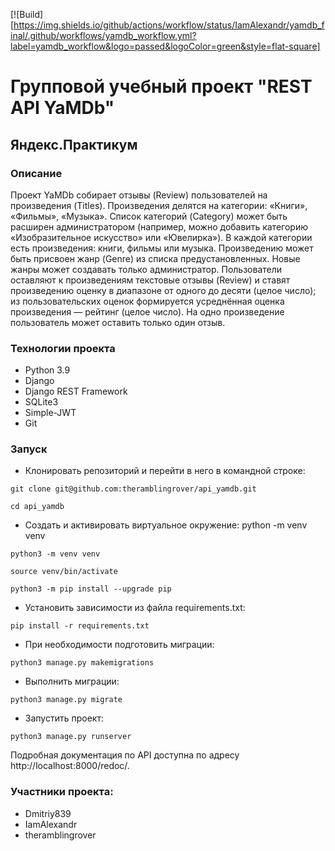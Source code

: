 [![Build][https://img.shields.io/github/actions/workflow/status/IamAlexandr/yamdb_final/.github/workflows/yamdb_workflow.yml?label=yamdb_workflow&logo=passed&logoColor=green&style=flat-square]
# Групповой учебный проект "REST API YaMDb"
## Яндекс.Практикум
### Описание
Проект YaMDb собирает отзывы (Review) пользователей на произведения (Titles). Произведения делятся на категории: «Книги», «Фильмы», «Музыка». Список категорий (Category) может быть расширен администратором (например, можно добавить категорию «Изобразительное искусство» или «Ювелирка»). В каждой категории есть произведения: книги, фильмы или музыка. Произведению может быть присвоен жанр (Genre) из списка предустановленных. Новые жанры может создавать только администратор. Пользователи оставляют к произведениям текстовые отзывы (Review) и ставят произведению оценку в диапазоне от одного до десяти (целое число); из пользовательских оценок формируется усреднённая оценка произведения — рейтинг (целое число). На одно произведение пользователь может оставить только один отзыв.


### Технологии проекта
- Python 3.9
- Django
- Django REST Framework
- SQLite3
- Simple-JWT
- Git

### Запуск
- Клонировать репозиторий и перейти в него в командной строке:
```
git clone git@github.com:theramblingrover/api_yamdb.git
```
```
cd api_yamdb
```
- Cоздать и активировать виртуальное окружение: python -m venv venv
```
python3 -m venv venv
```
```
source venv/bin/activate
```
```
python3 -m pip install --upgrade pip
```

- Установить зависимости из файла requirements.txt:
```
pip install -r requirements.txt
```

- При необходимости подготовить миграции:
```
python3 manage.py makemigrations
```

- Выполнить миграции:
```
python3 manage.py migrate
```
- Запустить проект:
```
python3 manage.py runserver
```
Подробная документация по API доступна по адресу http://localhost:8000/redoc/.

### Участники проекта:
- Dmitriy839
- IamAlexandr
- theramblingrover
